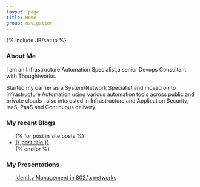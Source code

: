 ```yaml
---
layout: page
title: Home
group: navigation
---
```

{% include JB/setup %}

### About Me

I am an Infrastructure Automation Specialist,a senior Devops Consultant with Thoughtworks.

Started my carrier as a System/Network Specialist and moved on to Infrastructure Automation using various automation tools across public and private clouds , also interested in Infrastructure and Application Security, IaaS, PaaS and Continuous delivery.

### My recent Blogs

<ul>
  {% for post in site.posts %}
    <li>
      <a href="{{ post.url }}">{{ post.title }}</a>
    </li>
  {% endfor %}
</ul>

### My Presentations

<ul>
  <a href="http://www.slideshare.net/kamalikamj/identity-management-15171366">Identity Management in 802.1x networks</a>
</ul>